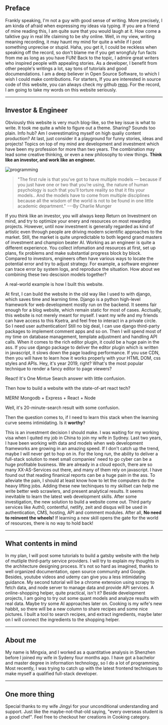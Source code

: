 ## Preface
Frankly speaking, I'm not a guy with good sense of writing. More precisely, I am kinda of afraid when expressing my ideas via typing. If you are a friend of mine reading this, I am quite sure that you would laugh at it. How come a talktive guy in real life claiming to be shy online. Well, in my view, writing meaning recording, it may haunt my mind for quite a while if I post something unprecise or stupid. Haha, you get it, I could be reckless when speaking off the record, so don't blame me if you get wrongfuly fun facts from me as long as you have FUN! Back to the topic, I admire great writers who inspired people with appealing stories. As a developer, I benefit from other people's writings a lot, say tons of tutorials and good documendations. I am a deep believer in Open Source Software, to which I wish I could make contributions. For starters, If you are interested in source code of this website, you can always check my github [repo](https://github.com/daxia07/mui-blog "here"). For the record, I am going to take my words on this website seriously.

---

## Investor & Engineer
Obviously this website is very much blog-like, so the key issue is what to write. It took me quite a while to figure out a theme. Sharing? Sounds too plain. Info hub? Am I overestimating myself on high qualiy content production? At last, just consider it a playground for funny stories, ideas and projects! Topics on top of my mind are development and investment which have been my profession for more than two years. The combination may lead some creative thinking, or even a new philosophy to view things. __Think like an investor, and work like an engineer.__ 

![programming](https://cdn.pixabay.com/photo/2017/02/19/23/09/success-2081167_1280.jpg)
      
<blockquote>"The first rule is that you’ve got to have multiple models — because if you just have one or two that you’re using, the nature of human psychology is such that you’ll torture reality so that it fits your models.. And the models have to come from multiple disciplines because all the wisdom of the world is not to be found in one little academic department."    ---By Charlie Munger
</blockquote>


If you think like an investor, you will always keep Return on Investment on mind, and try to optimize your enery and resources on most rewarding projects. However, until now investment is generally regarded as kind of artistic even through people are driving modern scientific approaches to the market. Still, the market is quite unpredictable to both legend grand masters of investment and champion beater AI. Working as an engineer is quite a different experience. You collect infomation and resources at first, set up plans, fix problems and make substantial progress block by block. Compared to investors, engineers often have various ways to locate the potential error and try to adjust strategy. For example, a software engineer can trace error by system logs, and reproduce the situation. How about we combining these two descision models together?

A real-world example is how I built this website. 

At first, I can build the website in the old way like I used to with django, which saves time and learning time. Django is a python high-level framework for web development mostly run on the backend. It seems fair enough for a blog website, which remain static for most of cases. Acctually, this website is not merely meant for myself. I want my wife and my friends can have access to this Kṣetra, and feel free to interact in a private circle. So I need user authentication! Still no big deal, I can use django third-party packages to implement comment apps and so on. Then I will spend most of my time on database management, template adjustment and handling API calls. When it comes to the rich editor plugin, it could be a huge pain in the ass. If you use django package to deliver the editor plugin which is written in javascript, it slows down the page loading performance. If you use CDN, then you will have to learn how it works properly with your HTML DOM, css styles and APIs. Hey, it's year 2019, right? What's the most popular technique to render a fancy editor to page viewers? 

React! It's One Mintue Search answer with little confusion.

Then how to build a website with the state-of-art react tech?

MERN! Mongodb + Express + React + Node 

Well, it's 20-minute-search result with some confusion.

Then the question comes to, if I need to learn this stack when the learning curve seems intimidating. Is it __worthy__?

This is an investment decision I should make. I was waiting for my working visa when I quited my job in China to join my wife in Sydney. Last two years, I have been working with data and models when web development frameworks are growing in an amazing speed. If I don't catch up the trend, maybe I will never get to hop on in. For the long run, the ability to deliver a full-stack solution to meet small companies' need to go cyber can be a huge profitable business. We are already in a cloud epoch, there are so many XX-AS-Services out there, and many of them rely on javascript. I have found out that reading finanical reports can be a huge pain in the ass. To alleviate the pain, I should at least know how to let the computers do the heavy lifting jobs. Adding these new techinques to my skillset can help me write better web scrawlers, and present analytical results. It seems inevitable to learn the latest web development skills. After some investigation, the new solution to build a website come out. Third party services like Auth0, contentful, netlify, zeit and disqus will be used in authentication, CMS, hosting, API and comment modules. After all, __No need to reinvent the wheels!__ If learning a new skill opens the gate for the world of resources, there is no way to hold back!

---

 
## What contents in mind

In my plan, I will post some tutorials to build a gatsby website with the help of mutliple third-party service providers. I will try to explain my thoughts in the architecture designing process. It's not so hard as imagined, thanks to well organized documentation, open source community and Google. Besides, youtube videos and udemy can give you a less intimidating guidance. My second tutorial will be a chrome extension using scrapy to fetch data, and node server to manage data and provide API services. A online-shopping helper, quite practical, isn't it?
Beside development projects, I am going to try out some quant models and analyze results with real data. Maybe try some AI approaches later on.
Cooking is my wife's new habbit, so there will be a new column to share recipes and some nice pictures. I built a tool to search recipes, and extract ingredients, maybe later on I will connect the ingredients to the shopping helper.

---

## About me
My name is Mingxia, and I worked as a quantitative analysis in Shenzhen before I joined my wife in Sydeny four months ago. I have got a bachelor and master degree in information technology, so I do a lot of programming. Most recently, I was trying to catch up with the latest frontend techniques to make myself a qualified full-stack developer. 

---

## One more thing
Special thanks to my wife Jingyi for your unconditional understanding and support. Just like the maybe-not-that-old saying, "every overseas student is a good chef". Feel free to checkout her creations in Cooking category.
